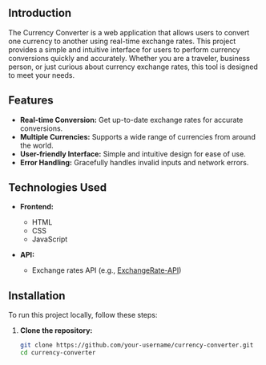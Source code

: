 
## Introduction
The Currency Converter is a web application that allows users to convert one currency to another using real-time exchange rates. This project provides a simple and intuitive interface for users to perform currency conversions quickly and accurately. Whether you are a traveler, business person, or just curious about currency exchange rates, this tool is designed to meet your needs.

## Features
- **Real-time Conversion:** Get up-to-date exchange rates for accurate conversions.
- **Multiple Currencies:** Supports a wide range of currencies from around the world.
- **User-friendly Interface:** Simple and intuitive design for ease of use.
- **Error Handling:** Gracefully handles invalid inputs and network errors.

## Technologies Used
- **Frontend:**
  - HTML
  - CSS
  - JavaScript
    

- **API:**
  - Exchange rates API (e.g., [ExchangeRate-API](https://www.exchangerate-api.com/))
    

## Installation
To run this project locally, follow these steps:

1. **Clone the repository:**
   ```bash
   git clone https://github.com/your-username/currency-converter.git
   cd currency-converter
